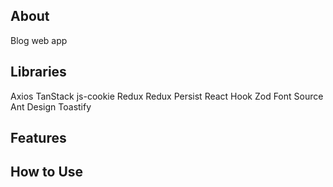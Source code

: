 ## About
Blog web app

## Libraries
Axios
TanStack
js-cookie
Redux
Redux Persist
React Hook
Zod
Font Source
Ant Design
Toastify

## Features

## How to Use
